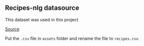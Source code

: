 ## Recipes-nlg datasource

This dataset was used in this project

[Source](https://recipenlg.cs.put.poznan.pl/)

Put the `.csv` file in `assets` folder and rename the file to `recipes.csv`.

